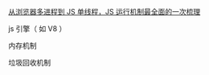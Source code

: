 [从浏览器多进程到 JS 单线程，JS 运行机制最全面的一次梳理](https://segmentfault.com/a/1190000012925872)

js 引擎（ 如 V8 ）

内存机制

垃圾回收机制

